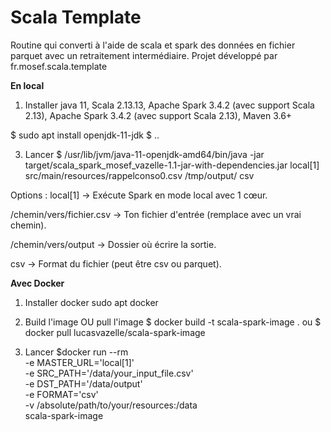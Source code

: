 # Scala Template
Routine qui converti à l'aide de scala et  spark des données en fichier parquet avec un retraitement intermédiaire.
Projet développé par fr.mosef.scala.template


**En local**

1. Installer java 11, Scala	2.13.13,  Apache Spark	3.4.2 (avec support Scala 2.13), Apache Spark	3.4.2 (avec support Scala 2.13), 
Maven	3.6+

$ sudo apt install openjdk-11-jdk
$ ..

3. Lancer
$ /usr/lib/jvm/java-11-openjdk-amd64/bin/java -jar target/scala_spark_mosef_vazelle-1.1-jar-with-dependencies.jar local[1] src/main/resources/rappelconso0.csv /tmp/output/ csv

Options : 
local[1] → Exécute Spark en mode local avec 1 cœur.

/chemin/vers/fichier.csv → Ton fichier d'entrée (remplace avec un vrai chemin).

/chemin/vers/output → Dossier où écrire la sortie.

csv → Format du fichier (peut être csv ou parquet).

**Avec Docker**
1. Installer docker
sudo apt docker

2. Build l'image OU pull l'image
$ docker build -t scala-spark-image .
ou 
$ docker pull lucasvazelle/scala-spark-image

3. Lancer 
$docker run --rm \
  -e MASTER_URL='local[1]' \
  -e SRC_PATH='/data/your_input_file.csv' \
  -e DST_PATH='/data/output' \
  -e FORMAT='csv' \
  -v /absolute/path/to/your/resources:/data \
  scala-spark-image












